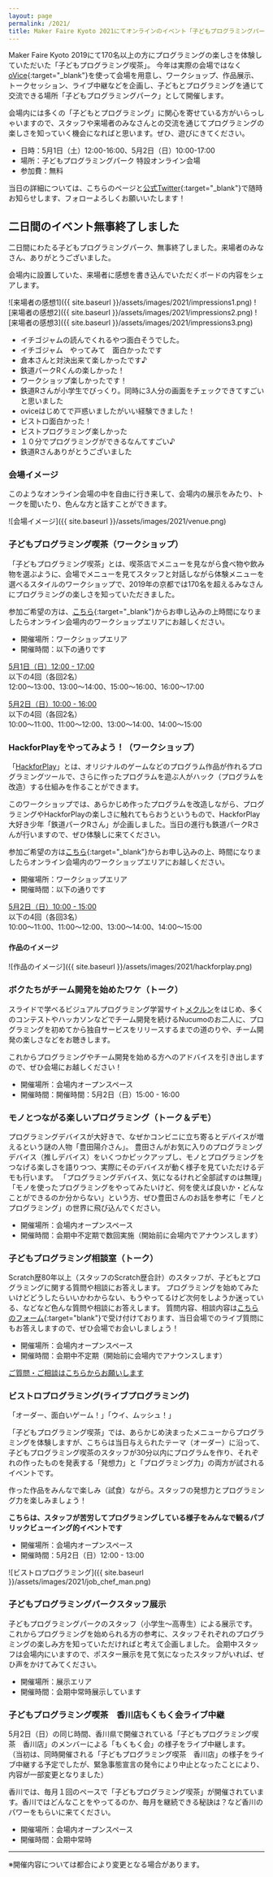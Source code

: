 ```yaml
---
layout: page
permalink: /2021/
title: Maker Faire Kyoto 2021にてオンラインのイベント「子どもプログラミングパーク」開催！
---
```

Maker Faire Kyoto 2019にて170名以上の方にプログラミングの楽しさを体験していただいた「子どもプログラミング喫茶」。
今年は実際の会場ではなく[oVice](https://ovice.in){:target="_blank"}を使って会場を用意し、ワークショップ、作品展示、トークセッション、ライブ中継などを企画し、子どもとプログラミングを通じて交流できる場所「子どもプログラミングパーク」として開催します。

会場内には多くの「子どもとプログラミング」に関心を寄せている方がいらっしゃいますので、スタッフや来場者のみなさんとの交流を通じてプログラミングの楽しさを知っていく機会になればと思います。ぜひ、遊びにきてください。

- 日時：5月1日（土）12:00-16:00、5月2日（日）10:00-17:00
- 場所：子どもプログラミングパーク 特設オンライン会場
- 参加費：無料

当日の詳細については、こちらのページと[公式Twitter](https://twitter.com/pgmsaloon4kids){:target="_blank"}で随時お知らせします、フォローよろしくお願いいたします！

<a id="thanks">

## 二日間のイベント無事終了しました
二日間にわたる子どもプログラミングパーク、無事終了しました。来場者のみなさん、ありがとうございました。

会場内に設置していた、来場者に感想を書き込んでいただくボードの内容をシェアします。

![来場者の感想1]({{ site.baseurl }}/assets/images/2021/impressions1.png)
![来場者の感想2]({{ site.baseurl }}/assets/images/2021/impressions2.png)
![来場者の感想3]({{ site.baseurl }}/assets/images/2021/impressions3.png)

- イチゴジャムの読んでくれるやつ面白そうでした。
- イチゴジャム　やってみて　面白かったです
- 倉本さんと対決出来て楽しかったです♪
- 鉄道パークRくんの楽しかった！
- ワークショップ楽しかったです！
- 鉄道Rさんが小学生でびっくり。同時に3人分の画面をチェックできてすごいと思いました
- oviceはじめてで戸惑いましたがいい経験できました！
- ビストロ面白かった！
- ビストプログラミング楽しかった
- １０分でプログラミングができるなんてすごい♪
- 鉄道Rさんありがとうございました

<a id="venue">

### 会場イメージ
このようなオンライン会場の中を自由に行き来して、会場内の展示をみたり、トークを聞いたり、色んな方と話すことができます。

![会場イメージ]({{ site.baseurl }}/assets/images/2021/venue.png)

<a id="saloon">

### 子どもプログラミング喫茶（ワークショップ）
「子どもプログラミング喫茶」とは、喫茶店でメニューを見ながら食べ物や飲み物を選ぶように、会場でメニューを見てスタッフと対話しながら体験メニューを選べるスタイルのワークショップで、2019年の京都では170名を超えるみなさんにプログラミングの楽しさを知っていただきました。

参加ご希望の方は、[こちら](https://peatix.com/event/1898994/view){:target="_blank"}からお申し込みの上時間になりましたらオンライン会場内のワークショップエリアにお越しください。

- 開催場所：ワークショップエリア
- 開催時間：以下の通りです

<span style="font-size:1em; text-decoration:underline">5月1日（日）12:00 - 17:00</span><br>
以下の4回（各回2名）<br>12:00〜13:00、13:00〜14:00、15:00〜16:00、16:00〜17:00

<span style="font-size:1em; text-decoration:underline">5月2日（日）10:00 - 16:00</span><br>
以下の4回（各回2名）<br>10:00〜11:00、11:00〜12:00、13:00〜14:00、14:00〜15:00

<a id="hackforplay">

### HackforPlayをやってみよう！（ワークショップ）
「[HackforPlay](https://www.hackforplay.xyz/)」とは、オリジナルのゲームなどのプログラム作品が作れるプログラミングツールで、さらに作ったプログラムを遊ぶ人がハック（プログラムを改造）する仕組みを作ることができます。

このワークショップでは、あらかじめ作ったプログラムを改造しながら、プログラミングやHackforPlayの楽しさに触れてもらおうというもので、HackforPlay大好き少年「鉄道パークRさん」が企画しました。当日の進行も鉄道パークRさんが行いますので、ぜひ体験しに来てください。

参加ご希望の方は[こちら](https://peatix.com/event/1898999/view){:target="_blank"}からお申し込みの上、時間になりましたらオンライン会場内のワークショップエリアにお越しください。

- 開催場所：ワークショップエリア
- 開催時間：以下の通りです

<span style="font-size:1em; text-decoration:underline">5月2日（日）10:00 - 15:00</span><br>
以下の4回（各回3名）<br>10:00〜11:00、11:00〜12:00、13:00〜14:00、14:00〜15:00

#### 作品のイメージ
![作品のイメージ]({{ site.baseurl }}/assets/images/2021/hackforplay.png)

<a id="talk1">

### ボクたちがチーム開発を始めたワケ（トーク）
スライドで学べるビジュアルプログラミング学習サイト[メクルン](https://mekurun.com)をはじめ、多くのコンテストやハッカソンなどでチーム開発を続けるNucumoのお二人に、プログラミングを初めてから独自サービスをリリースするまでの道のりや、チーム開発の楽しさなどをお聴きします。

これからプログラミングやチーム開発を始める方へのアドバイスを引き出しますので、ぜひ会場にお越しください！

- 開催場所：会場内オープンスペース
- 開催時間：開催時間：5月2日（日）15:00 - 16:00

<a id="talk2">

### モノとつながる楽しいプログラミング（トーク＆デモ）
プログラミングデバイスが大好きで、なぜかコンビニに立ち寄るとデバイスが増えるという謎の人物「豊田陽介さん」。
豊田さんがお気に入りのプログラミングデバイス（推しデバイス）をいくつかピックアップし、モノとプログラミングをつなげる楽しさを語りつつ、実際にそのデバイスが動く様子を見ていただけるデモも行います。
「プログラミングデバイス、気になるけれど全部試すのは無理」「モノを使ったプログラミングをやってみたいけど、何を使えば良いか・どんなことができるのか分からない」という方、ぜひ豊田さんのお話を参考に「モノとプログラミング」の世界に飛び込んでください。

- 開催場所：会場内オープンスペース
- 開催時間：会期中不定期で数回実施（開始前に会場内でアナウンスします）

<a id="talk3">

### 子どもプログラミング相談室（トーク）
Scratch歴80年以上（スタッフのScratch歴合計）のスタッフが、子どもとプログラミングに関する質問や相談にお答えします。
プログラミングを始めてみたいけどどうしたらいいかわからない、もうやってるけど次何をしようか迷っている、などなど色んな質問や相談にお答えします。
質問内容、相談内容は[こちらのフォーム](http://bit.ly/kpgpark-QA){:target="blank"}で受け付けております、当日会場でのライブ質問にもお答えしますので、ぜひ会場でお会いしましょう！

- 開催場所：会場内オープンスペース
- 開催時間：会期中不定期（開始前に会場内でアナウンスします）

<a href="http://bit.ly/kpgpark-QA" target="_blank" class="green-btn">ご質問・ご相談はこちらからお願いします</a>

<a id="bistro">

### ビストロプログラミング(ライブプログラミング)
「オーダー、面白いゲーム！」「ウイ、ムッシュ！」

「子どもプログラミング喫茶」では、あらかじめ決まったメニューからプログラミングを体験しますが、こちらは当日与えられたテーマ（オーダー）に沿って、子どもプログラミング喫茶のスタッフが30分以内にプログラムを作り、それぞれの作ったものを発表する「発想力」と「プログラミング力」の両方が試されるイベントです。

作った作品をみんなで楽しみ（試食）ながら。スタッフの発想力とプログラミング力を楽しみましょう！

__こちらは、スタッフが苦労してプログラミングしている様子をみんなで観るパブリックビューイング的イベントです__

- 開催場所：会場内オープンスペース
- 開催時間：5月2日（日）12:00 - 13:00

![ビストロプログラミング]({{ site.baseurl }}/assets/images/2021/job_chef_man.png)

<a id="exibition">

### 子どもプログラミングパークスタッフ展示
子どもプログラミングパークのスタッフ（小学生〜高専生）による展示です。
これからプログラミングを始められる方の参考に、スタッフそれぞれのプログラミングの楽しみ方を知っていただければと考えて企画しました。
会期中スタッフは会場内にいますので、ポスター展示を見て気になったスタッフがいれば、ぜひ声をかけてみてください。

- 開催場所：展示エリア
- 開催時間：会期中常時展示しています

<a id="kagawa">

### 子どもプログラミング喫茶　香川店もくもく会ライブ中継
5月2日（日）の同じ時間、香川県で開催されている「子どもプログラミング喫茶　香川店」のメンバーによる「もくもく会」の様子をライブ中継します。
（当初は、同時開催される「子どもプログラミング喫茶　香川店」の様子をライブ中継する予定でしたが、緊急事態宣言の発令により中止となったことにより、内容が一部変更となりました）

香川では、毎月１回のペースで「子どもプログラミング喫茶」が開催されています。香川ではどんなことをやってるのか、毎月を継続できる秘訣は？など香川のパワーをもらいに来てください。

- 開催場所：会場内オープンスペース
- 開催時間：会期中常時

---
※開催内容については都合により変更となる場合があります。
